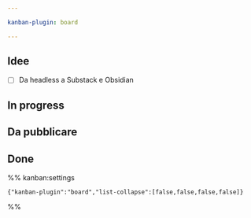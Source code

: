 ```yaml
---

kanban-plugin: board

---
```


## Idee

- [ ] Da headless a Substack e Obsidian


## In progress



## Da pubblicare



## Done





%% kanban:settings
```
{"kanban-plugin":"board","list-collapse":[false,false,false,false]}
```
%%